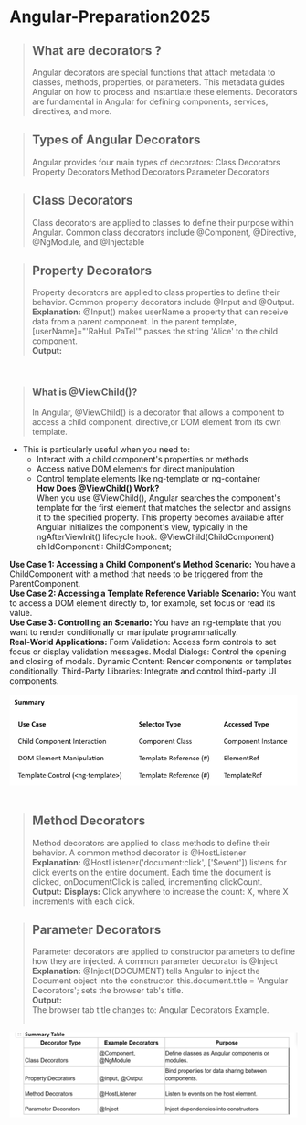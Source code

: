 # Angular-Preparation2025



>  ## What are decorators ?
> Angular decorators are special functions that attach metadata to classes, methods, properties, or parameters. This metadata guides Angular on how to process and instantiate these elements. Decorators are fundamental in Angular for defining components, services, directives, and more.

>  ## Types of Angular Decorators
> Angular provides four main types of decorators:
> Class Decorators
> Property Decorators
> Method Decorators
> Parameter Decorators

>  ## Class Decorators
> Class decorators are applied to classes to define their purpose within Angular. Common class decorators include @Component, @Directive, @NgModule, and @Injectable

>  ## Property Decorators
> Property decorators are applied to class properties to define their behavior. Common property decorators include @Input and @Output.<br/>
**Explanation:**
@Input() makes userName a property that can receive data from a parent component.
In the parent template, [userName]="'RaHuL PaTel'" passes the string 'Alice' to the child component.<br/>
**Output:**
 <br/>

 > ### What is @ViewChild()?
 > In Angular, @ViewChild() is a decorator that allows a component to access a child component, directive,or DOM element from its own template. <br/>
- This is particularly useful when you need to: <br/>
	* Interact with a child component's properties or methods 
	* Access native DOM elements for direct manipulation
	* Control template elements like ng-template or ng-container <br/>
**How Does @ViewChild() Work?** <br/>
When you use @ViewChild(), Angular searches the component's template for the first element that 
matches the selector and assigns it to the specified property. This property becomes available after 
Angular initializes the component's view, typically in the ngAfterViewInit() lifecycle hook.
@ViewChild(ChildComponent) childComponent!: ChildComponent;

**Use Case 1: Accessing a Child Component's Method Scenario:**
You have a ChildComponent with a method that needs to be triggered from the ParentComponent.<br/>
**Use Case 2: Accessing a Template Reference Variable Scenario:**
You want to access a DOM element directly to, for example, set focus or read its value.<br/>
**Use Case 3: Controlling an <ng-template> Scenario:**
You have an ng-template that you want to render conditionally or manipulate programmatically.<br/>
**Real-World Applications:**
Form Validation: Access form controls to set focus or display validation messages.
Modal Dialogs: Control the opening and closing of modals.
Dynamic Content: Render components or templates conditionally.
Third-Party Libraries: Integrate and control third-party UI components.<br/><br/>
![alt text](image-1.png)<br/> <br/>


>  ## Method Decorators
> Method decorators are applied to class methods to define their behavior. A common method decorator is @HostListener<br/>
**Explanation:**
@HostListener('document:click', ['$event']) listens for click events on the entire document.
Each time the document is clicked, onDocumentClick is called, incrementing clickCount.<br/>
**Output:**
**Displays:** Click anywhere to increase the count: X, where X increments with each click. <br/>



>  ## Parameter Decorators
> Parameter decorators are applied to constructor parameters to define how they are injected. 
A common parameter decorator is @Inject<br/>
**Explanation:**
@Inject(DOCUMENT) tells Angular to inject the Document object into the constructor.
this.document.title = 'Angular Decorators'; sets the browser tab's title.<br/>
**Output:**     
The browser tab title changes to: Angular Decorators Example.<br/><br/>

![alt text](image.png) <br/><br/>


